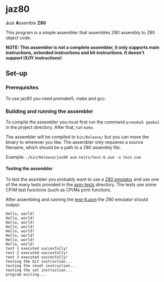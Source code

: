 # jaz80

**J**ust **A**ssemble **Z80**

This program is a simple assembler that assembles Z80 assembly to Z80 object code.

**NOTE: This assembler is not a complete assembler, it only supports main instructions, extended instructions and bit instructions. It doesn't support IX/IY instructions!**

## Set-up

### Prerequisites

To use jaz80 you need premake5, make and gcc.

### Building and running the assembler

To compile the assembler you must first run the command `premake5 gmake2` in the project directory. After that, run `make`.

The assembler will be compiled to `bin/Release/` but you can move the binary to wherever you like. The assembler only requieres a source filename, which should be a path to a Z80 assembly file.

Example: `./bin/Release/jaz80 asm-tests/test-6.asm -o test.com`

#### Testing the assembler

To test the assmbler you probably want to use a [Z80 emulator](https://github.com/superzazu/z80) and use one of the many tests provided in the [asm-tests](asm-tests/) directory. The tests use some CP/M test functions (such as CP/Ms print function). 

After assembling and running the [test-6.asm](asm-tests/test-6.asm) the Z80 emulator should output:

```
Hello, world!
Hello, world!
Hello, world!
Hello, world!
Hello, world!
Hello, world!
Hello, world!
Hello, world!
test 1 executed succesfully!
test 2 executed succesfully!
test 3 executed succesfully!
testing the bit instruction...
testing the reset instruction...
testing the set instruction...
program exiting...
```
